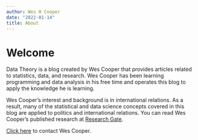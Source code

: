 ```yaml
---
author: Wes H Cooper
date: "2022-01-14"
title: About
---
```


# Welcome

Data Theory is a blog created by Wes Cooper that provides articles related to statistics, data, and research. Wes Cooper has been learning programming and data analysis in his free time and operates this blog to apply the knowledge he is learning.

Wes Cooper’s interest and background is in international relations. As a result, many of the statistical and data science concepts covered in this blog are applied to politics and international relations. You can read Wes Cooper’s published research at [Research Gate](https://www.researchgate.net/profile/Wes-H-Cooper).

[Click here](wescpr@live.com) to contact Wes Cooper.